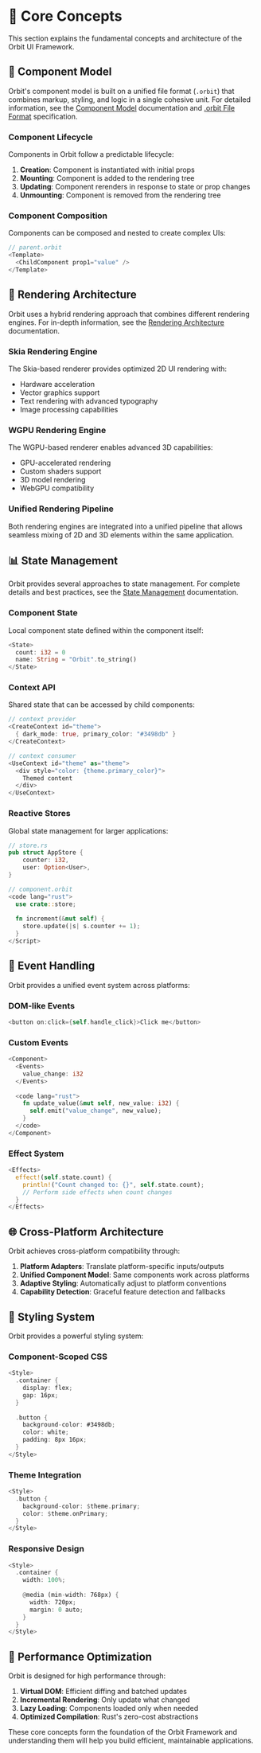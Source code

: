 # 🧠 Core Concepts

This section explains the fundamental concepts and architecture of the Orbit UI Framework.

## 🧩 Component Model

Orbit's component model is built on a unified file format (`.orbit`) that combines markup, styling, and logic in a single cohesive unit. For detailed information, see the [Component Model](./component-model.md) documentation and [.orbit File Format](./orbit-file-format.md) specification.

### Component Lifecycle

Components in Orbit follow a predictable lifecycle:

1. **Creation**: Component is instantiated with initial props
2. **Mounting**: Component is added to the rendering tree
3. **Updating**: Component rerenders in response to state or prop changes
4. **Unmounting**: Component is removed from the rendering tree

### Component Composition

Components can be composed and nested to create complex UIs:

```rust
// parent.orbit
<Template>
  <ChildComponent prop1="value" />
</Template>
```

## 🎨 Rendering Architecture

Orbit uses a hybrid rendering approach that combines different rendering engines. For in-depth information, see the [Rendering Architecture](./rendering-architecture.md) documentation.

### Skia Rendering Engine

The Skia-based renderer provides optimized 2D UI rendering with:
- Hardware acceleration
- Vector graphics support
- Text rendering with advanced typography
- Image processing capabilities

### WGPU Rendering Engine

The WGPU-based renderer enables advanced 3D capabilities:
- GPU-accelerated rendering
- Custom shaders support
- 3D model rendering
- WebGPU compatibility

### Unified Rendering Pipeline

Both rendering engines are integrated into a unified pipeline that allows seamless mixing of 2D and 3D elements within the same application.

## 📊 State Management

Orbit provides several approaches to state management. For complete details and best practices, see the [State Management](./state-management.md) documentation.

### Component State

Local component state defined within the component itself:

```rust
<State>
  count: i32 = 0
  name: String = "Orbit".to_string()
</State>
```

### Context API

Shared state that can be accessed by child components:

```rust
// context provider
<CreateContext id="theme">
  { dark_mode: true, primary_color: "#3498db" }
</CreateContext>

// context consumer
<UseContext id="theme" as="theme">
  <div style="color: {theme.primary_color}">
    Themed content
  </div>
</UseContext>
```

### Reactive Stores

Global state management for larger applications:

```rust
// store.rs
pub struct AppStore {
    counter: i32,
    user: Option<User>,
}

// component.orbit
<code lang="rust">
  use crate::store;
  
  fn increment(&mut self) {
    store.update(|s| s.counter += 1);
  }
</Script>
```

## 🔄 Event Handling

Orbit provides a unified event system across platforms:

### DOM-like Events

```rust
<button on:click={self.handle_click}>Click me</button>
```

### Custom Events

```rust
<Component>
  <Events>
    value_change: i32
  </Events>
  
  <code lang="rust">
    fn update_value(&mut self, new_value: i32) {
      self.emit("value_change", new_value);
    }
  </code>
</Component>
```

### Effect System

```rust
<Effects>
  effect!(self.state.count) {
    println!("Count changed to: {}", self.state.count);
    // Perform side effects when count changes
  }
</Effects>
```

## 🌐 Cross-Platform Architecture

Orbit achieves cross-platform compatibility through:

1. **Platform Adapters**: Translate platform-specific inputs/outputs
2. **Unified Component Model**: Same components work across platforms
3. **Adaptive Styling**: Automatically adjust to platform conventions
4. **Capability Detection**: Graceful feature detection and fallbacks

## 📏 Styling System

Orbit provides a powerful styling system:

### Component-Scoped CSS

```rust
<Style>
  .container {
    display: flex;
    gap: 16px;
  }
  
  .button {
    background-color: #3498db;
    color: white;
    padding: 8px 16px;
  }
</Style>
```

### Theme Integration

```rust
<Style>
  .button {
    background-color: $theme.primary;
    color: $theme.onPrimary;
  }
</Style>
```

### Responsive Design

```rust
<Style>
  .container {
    width: 100%;
    
    @media (min-width: 768px) {
      width: 720px;
      margin: 0 auto;
    }
  }
</Style>
```

## 🚀 Performance Optimization

Orbit is designed for high performance through:

1. **Virtual DOM**: Efficient diffing and batched updates
2. **Incremental Rendering**: Only update what changed
3. **Lazy Loading**: Components loaded only when needed
4. **Optimized Compilation**: Rust's zero-cost abstractions

These core concepts form the foundation of the Orbit Framework and understanding them will help you build efficient, maintainable applications.
